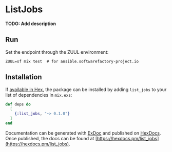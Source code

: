 # ListJobs

**TODO: Add description**

## Run

Set the endpoint through the ZUUL environment:

```
ZUUL=sf mix test  # for ansible.softwarefactory-project.io
```

## Installation

If [available in Hex](https://hex.pm/docs/publish), the package can be installed
by adding `list_jobs` to your list of dependencies in `mix.exs`:

```elixir
def deps do
  [
    {:list_jobs, "~> 0.1.0"}
  ]
end
```

Documentation can be generated with [ExDoc](https://github.com/elixir-lang/ex_doc)
and published on [HexDocs](https://hexdocs.pm). Once published, the docs can
be found at [https://hexdocs.pm/list_jobs](https://hexdocs.pm/list_jobs).

